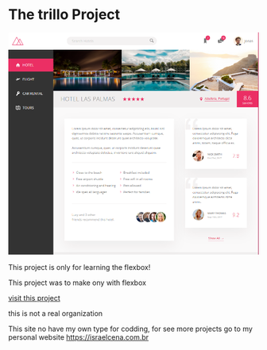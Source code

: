# The trillo Project

![The Trillo Project](./trillo.png)

This project is only for learning the flexbox!

This project was to make ony with flexbox

[visit this project](https://musing-lovelace-93fb14.netlify.app/)

this is not a real organization

This site no have my own type for codding, for see more projects go to my personal website
https://israelcena.com.br
